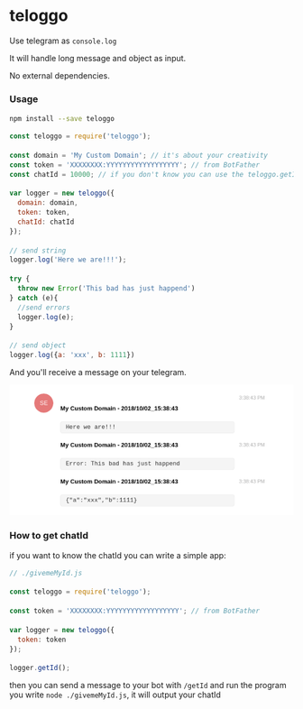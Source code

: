 # teloggo

Use telegram as `console.log`

It will handle long message and object as input.

No external dependencies.

### Usage

```bash
npm install --save teloggo
```

```js
const teloggo = require('teloggo');

const domain = 'My Custom Domain'; // it's about your creativity
const token = 'XXXXXXXX:YYYYYYYYYYYYYYYYYY'; // from BotFather
const chatId = 10000; // if you don't know you can use the teloggo.getId method

var logger = new teloggo({
  domain: domain,
  token: token,
  chatId: chatId
});

// send string
logger.log('Here we are!!!');

try {
  throw new Error('This bad has just happend')
} catch (e){
  //send errors
  logger.log(e);
}

// send object
logger.log({a: 'xxx', b: 1111})

```
And you'll receive a message on your telegram.

![telegram example](./assets/tg.png)


### How to get chatId

if you want to know the chatId you can write a simple app:

```js
// ./givemeMyId.js

const teloggo = require('teloggo');

const token = 'XXXXXXXX:YYYYYYYYYYYYYYYYYY'; // from BotFather

var logger = new teloggo({
  token: token
});

logger.getId();
```

then you can send a message to your bot with `/getId` and run the program you write `node ./givemeMyId.js`, it will output your chatId
